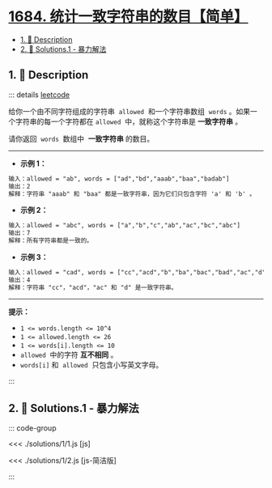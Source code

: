 # [1684. 统计一致字符串的数目【简单】](https://github.com/tnotesjs/TNotes.leetcode/tree/main/notes/1684.%20%E7%BB%9F%E8%AE%A1%E4%B8%80%E8%87%B4%E5%AD%97%E7%AC%A6%E4%B8%B2%E7%9A%84%E6%95%B0%E7%9B%AE%E3%80%90%E7%AE%80%E5%8D%95%E3%80%91)

<!-- region:toc -->

- [1. 📝 Description](#1--description)
- [2. 🎯 Solutions.1 - 暴力解法](#2--solutions1---暴力解法)

<!-- endregion:toc -->

## 1. 📝 Description

::: details [leetcode](https://leetcode.cn/problems/count-the-number-of-consistent-strings/)

给你一个由不同字符组成的字符串  `allowed`  和一个字符串数组  `words` 。如果一个字符串的每一个字符都在 `allowed`  中，就称这个字符串是 **一致字符串** 。

请你返回  `words`  数组中  **一致字符串** 的数目。

---

- **示例 1：**

```txt
输入：allowed = "ab", words = ["ad","bd","aaab","baa","badab"]
输出：2
解释：字符串 "aaab" 和 "baa" 都是一致字符串，因为它们只包含字符 'a' 和 'b' 。
```

- **示例 2：**

```txt
输入：allowed = "abc", words = ["a","b","c","ab","ac","bc","abc"]
输出：7
解释：所有字符串都是一致的。
```

- **示例 3：**

```txt
输入：allowed = "cad", words = ["cc","acd","b","ba","bac","bad","ac","d"]
输出：4
解释：字符串 "cc"，"acd"，"ac" 和 "d" 是一致字符串。
```

---

**提示：**

- `1 <= words.length <= 10^4`
- `1 <= allowed.length <= 26`
- `1 <= words[i].length <= 10`
- `allowed`  中的字符 **互不相同** 。
- `words[i]` 和  `allowed`  只包含小写英文字母。

:::

## 2. 🎯 Solutions.1 - 暴力解法

::: code-group

<<< ./solutions/1/1.js [js]

<<< ./solutions/1/2.js [js-简洁版]

:::
